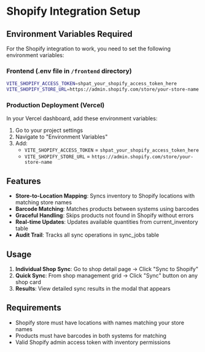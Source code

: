 # Shopify Integration Setup

## Environment Variables Required

For the Shopify integration to work, you need to set the following environment variables:

### Frontend (.env file in `/frontend` directory)

```bash
VITE_SHOPIFY_ACCESS_TOKEN=shpat_your_shopify_access_token_here
VITE_SHOPIFY_STORE_URL=https://admin.shopify.com/store/your-store-name
```

### Production Deployment (Vercel)

In your Vercel dashboard, add these environment variables:

1. Go to your project settings
2. Navigate to "Environment Variables"
3. Add:
   - `VITE_SHOPIFY_ACCESS_TOKEN` = `shpat_your_shopify_access_token_here`
   - `VITE_SHOPIFY_STORE_URL` = `https://admin.shopify.com/store/your-store-name`

## Features

- **Store-to-Location Mapping**: Syncs inventory to Shopify locations with matching store names
- **Barcode Matching**: Matches products between systems using barcodes
- **Graceful Handling**: Skips products not found in Shopify without errors
- **Real-time Updates**: Updates available quantities from current_inventory table
- **Audit Trail**: Tracks all sync operations in sync_jobs table

## Usage

1. **Individual Shop Sync**: Go to shop detail page → Click "Sync to Shopify"
2. **Quick Sync**: From shop management grid → Click "Sync" button on any shop card
3. **Results**: View detailed sync results in the modal that appears

## Requirements

- Shopify store must have locations with names matching your store names
- Products must have barcodes in both systems for matching
- Valid Shopify admin access token with inventory permissions